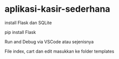 # aplikasi-kasir-sederhana
install Flask dan SQLite

pip install Flask

Run and Debug via VSCode atau sejenisnya

File index, cart dan edit masukkan ke folder templates
